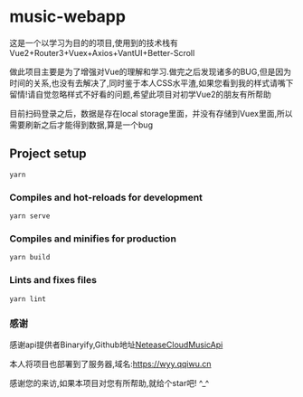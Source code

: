 # music-webapp

这是一个以学习为目的的项目,使用到的技术栈有Vue2+Router3+Vuex+Axios+VantUI+Better-Scroll

做此项目主要是为了增强对Vue的理解和学习.做完之后发现诸多的BUG,但是因为时间的关系,也没有去解决了,同时鉴于本人CSS水平渣,如果您看到我的样式请嘴下留情!请自觉忽略样式不好看的问题,希望此项目对初学Vue2的朋友有所帮助

目前扫码登录之后，数据是存在local storage里面，并没有存储到Vuex里面,所以需要刷新之后才能得到数据,算是一个bug

## Project setup
```
yarn
```

### Compiles and hot-reloads for development
```
yarn serve
```

### Compiles and minifies for production
```
yarn build
```

### Lints and fixes files
```
yarn lint
```

### 感谢

感谢api提供者Binaryify,Github地址[NeteaseCloudMusicApi](https://github.com/Binaryify/NeteaseCloudMusicApi)

本人将项目也部署到了服务器,域名:https://wyy.qqiwu.cn

感谢您的来访,如果本项目对您有所帮助,就给个star吧! ^_^

